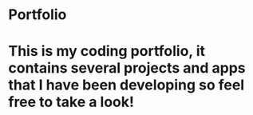 # Portfolio

# This is my coding portfolio, it contains several projects and apps that I have been developing so feel free to take a look!
